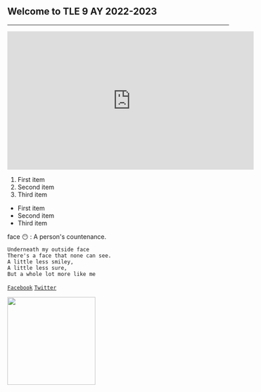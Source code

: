 ## Welcome to TLE 9 AY 2022-2023
---

<iframe width="560" height="315" src="https://www.youtube.com/embed/2r9UtIhOI8M" title="YouTube video player" frameborder="0" allow="accelerometer; autoplay; clipboard-write; encrypted-media; gyroscope; picture-in-picture" allowfullscreen></iframe>

1. First item 
2. Second item
3. Third item

- First item
- Second item
- Third item

face 😶
: A person's countenance.

```
Underneath my outside face
There's a face that none can see.
A little less smiley,
A little less sure,
But a whole lot more like me
```

[`Facebook`](https://www.facebook.com/sirgain)
[`Twitter`](https://www.twitter.com/sirgain)

<img src="https://jhsportal.adnu.edu.ph/pluginfile.php/1/theme_remui/section_html/942325426/welcomebg.png" width="200">

<html>
<head>
	<title></title>
	<style type="text/css">
		tr:hover{
			background-color: #55E6C1;
		}
		
		.a{
			text-transform: uppercase;
			color: darkblue;
			font-weight: bolder;
		}
		.a:hover
		{
			background-color: #FD7272;
			
		}
		td{
			width: 200px;
			font-size: 15px;
		}
	</style>
</head>
<body>
  <table>
    <tr class="a">
      <td>CN</td> 
      <td>Group A</td> 
      <td>Group B</td>
    </tr>
    <tr>
      <td>1</td> 
      <td>Aguilar, Gabriel Emmanuel</td> 
      <td>Almazar, Shulaika Althea</td>
    </tr>
    <tr>
      <td>2</td> 
      <td>Ayala, Daniel Nicholaz</td> 
      <td>Bermundo, Ronin Shen</td>
    </tr>
    <tr>
      <td>3</td> 
      <td>Barrosa, Fatima Zen T.</td> 
      <td>Besa, Xebastian Jed </td>
    </tr>
    <tr>
      <td>4</td> 
      <td>Carido, Kiesha Miel</td> 
      <td>Biscocho, Angel Sophia</td>
    </tr>
    <tr>
      <td>5</td> 
      <td>Deniña, Emma Rose E.</td> 
      <td>Cope, Anika Maurene</td>
    </tr>
    <tr>
      <td>6</td> 
      <td>Gogola, Eljo Zion B.</td> 
      <td>De Guzman, Fiona KATE</td>
    </tr>
    <tr>
      <td>7</td> 
      <td>Legaspi, Lean Kharlmarx T.</td> 
      <td>Deduque, JOHANN MANUEL</td>
    </tr>
    <tr>
      <td>8</td> 
      <td>Magpantay, Jordan Christian V.</td> 
      <td>Dolanas, Kahia Adona</td>
    </tr>
    <tr>
      <td>9</td> 
      <td>Malabed, Fredireck Gabriel C.</td> 
      <td>Eclarinal, Jaden Christianne</td>
    </tr>
    <tr>
      <td>10</td> 
      <td>Manongsong, Janrei Vinze B.</td> 
      <td>Espiritu, Stephen Avery</td>
    </tr>
    <tr>
      <td>11</td> 
      <td>Parde, Angelic Nell S.</td> 
      <td>Gapol, Zachary Philippe Fante</td>
    </tr>
    <tr>
      <td>12</td> 
      <td>Prestado, Kiara Camille P.</td> 
      <td>Garcillanosa, Khrysia Rei</td>
    </tr>
    <tr>
      <td>13</td> 
      <td>Ramos, Jan Rione C.</td> 
      <td>Haider, Wania Bismah</td>
    </tr>
    <tr>
      <td>14</td> 
      <td>Rosas, Justin G.</td> 
      <td>Legarto, Dairo Nicolas</td>
    </tr>
    <tr>
      <td>15</td> 
      <td>Sarmiento, James Francis A.</td> 
      <td>Mariano, Nathaniel Mathew</td>
    </tr>
    <tr>
      <td>16</td> 
      <td>Singson, Juancarlos Yuri P.</td> 
      <td>Melchor, Reina Nhitz Sofia</td>
    </tr>
    <tr>
      <td>17</td> 
      <td>Tacorda, Lindsay R.</td> 
      <td>Obumani, Don Antonio</td>
    </tr>
    <tr>
      <td>18</td> 
      <td>Tanguihan, Althea M.</td> 
      <td>Prado, Samantha Franchezca</td>
    </tr>
    <tr>
      <td>19</td> 
      <td>Tipono, Mary Jobellene G.</td> 
      <td>Razon, Reese Aliya</td>
    </tr>
    <tr>
      <td>20</td> 
      <td>Turiano, Alchevy P.</td> 
      <td>Rosana, Kyle Daniel</td>
    </tr>
    <tr>
      <td>21</td> 
      <td></td> 
      <td>Saguit, Dannah Sophia V.</td>
    </tr>
    <tr>
      <td>22</td> 
      <td></td> 
      <td>San Andres, James Cymon</td>
    </tr>
    <tr>
      <td>23</td> 
      <td></td> 
      <td>Sumayao, Keon</td>
    </tr>
    <tr>
      <td>24</td> 
      <td></td> 
      <td>Verceluz, Carl Justin</td>
    </tr>
    <tr>
      <td>25</td> 
      <td></td> 
      <td>Vergara, Reenmarcus</td>
    </tr>
  </table>
</body>
</html>
